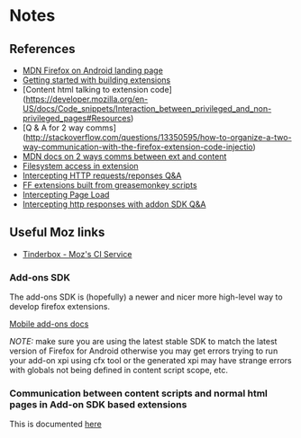 # Notes

## References

* [MDN Firefox on Android landing page](https://developer.mozilla.org/en-US/docs/Mozilla/Firefox_for_Android)
* [Getting started with building extensions](https://developer.mozilla.org/en-US/docs/Building_an_Extension)
* [Content html talking to extension code] (https://developer.mozilla.org/en-US/docs/Code_snippets/Interaction_between_privileged_and_non-privileged_pages#Resources)
* [Q & A for 2 way comms] (http://stackoverflow.com/questions/13350595/how-to-organize-a-two-way-communication-with-the-firefox-extension-code-injectio)
* [MDN docs on 2 ways comms between ext and content](https://developer.mozilla.org/en-US/docs/Code_snippets/Interaction_between_privileged_and_non-privileged_pages#Chromium-like_messaging.3A_json_request_with_json_callback)
* [Filesystem access in extension](https://developer.mozilla.org/en-US/docs/Code_snippets/File_I_O?redirectlocale=en-US&redirectslug=Code_snippets%252FFile_I%252FO)
* [Intercepting HTTP requests/reponses Q&A](http://stackoverflow.com/questions/1695440/altering-http-responses-in-firefox-extension?rq=1)
* [FF extensions built from greasemonkey scripts](http://geo.inge.org.uk/grease-vervet.php)
* [Intercepting Page Load](https://developer.mozilla.org/en-US/docs/XUL/School_tutorial/Intercepting_Page_Loads?redirectlocale=en-US&redirectslug=XUL_School%2FIntercepting_Page_Loads#HTTP_Observers)
* [Intercepting http responses with addon SDK Q&A](stackoverflow.com/questions/7812604/firefox-extension-observing-response)

## Useful Moz links

* [Tinderbox - Moz's CI Service](https://tbpl.mozilla.org/)

### Add-ons SDK 

The add-ons SDK is (hopefully) a newer and nicer more high-level way to develop firefox extensions. 

[Mobile add-ons docs](https://addons.mozilla.org/en-US/developers/docs/sdk/1.12/dev-guide/tutorials/mobile.html)

*NOTE:* make sure you are using the latest stable SDK to match the latest version of Firefox for Android otherwise you may get errors trying to run your add-on xpi using cfx tool or the generated xpi may have strange errors with globals not being defined in content script scope, etc.

### Communication between content scripts and normal html pages in Add-on SDK based extensions

This is documented [here]() 